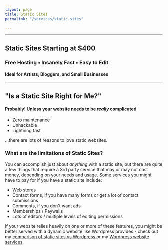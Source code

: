 ```yaml
---
layout: page
title: Static Sites
permalink: "/services/static-sites"

---
```

<hr>

## Static Sites Starting at $400

### Free Hosting • Insanely Fast • Easy to Edit

#### Ideal for Artists, Bloggers, and Small Businesses

<hr>

## "Is a Static Site Right for Me?"

#### Probably! Unless your website needs to be _really_ complicated

* Zero maintenance
* Unhackable
* Lightning fast

...there are lots of reasons to love static websites.

### What are the limitations of Static Sites?

You can accomplish just about _anything_ with a static site, but there are quite a few things that require a 3rd party service that may or may not cost money, depending on your needs and usage. Some services you might have to pay for if you have a static site include:

* Web stores
* Contact forms, if you have many forms or get a lot of contact submissions
* Comments, if you don't want ads
* Memberships / Paywalls
* Lots of editors / multiple levels of editing permissions

If your website relies heavily on one or more of these features, you might be better served with a dynamic website like Wordpress provides - check out my [comparison of static sites vs Wordpress ](/advice-for-website-owners/static-sites-vs-wordpress-sites) or my [Wordpress website services](/services/wordpress-sites).